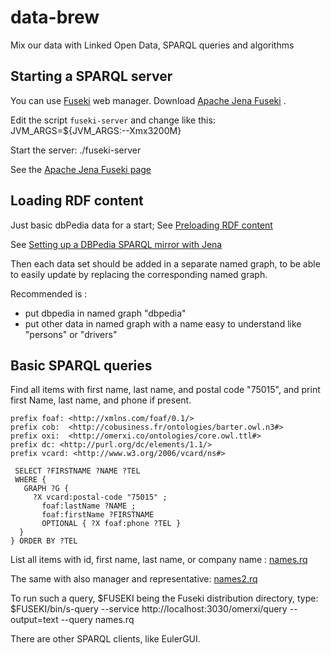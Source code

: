 # data-brew

Mix our data with Linked Open Data, SPARQL queries and algorithms

## Starting a SPARQL server

You can use [Fuseki](http://jena.apache.org/documentation/serving_data/) web manager.
Download [Apache Jena Fuseki](https://jena.apache.org/download/) .

Edit the script `fuseki-server` and change like this:
    JVM_ARGS=${JVM_ARGS:--Xmx3200M}

Start the server:
    ./fuseki-server

See the [Apache Jena Fuseki page](https://jena.apache.org/documentation/fuseki2/index.html)


## Loading RDF content

Just basic dbPedia data for a start;
See [Preloading RDF content](https://github.com/pixelhumain/cityData/tree/master/cityData_server_scala_jena#preloading-rdf-content)

See [Setting up a DBPedia SPARQL mirror with Jena](http://svn.code.sf.net/p/eulergui/code/trunk/eulergui/html/server-sparql-dbpedia.html)

Then each data set should be added in a separate named graph, to be able to easily update 
by replacing the corresponding named graph.

Recommended is :
- put dbpedia in named graph "dbpedia"
- put other data in named graph with a name easy to understand like "persons" or "drivers"


## Basic SPARQL queries

Find all items with first name, last name, and postal code "75015", and print first Name, last name, and phone if present.

    prefix foaf: <http://xmlns.com/foaf/0.1/>
    prefix cob:  <http://cobusiness.fr/ontologies/barter.owl.n3#>
    prefix oxi:  <http://omerxi.co/ontologies/core.owl.ttl#>
    prefix dc: <http://purl.org/dc/elements/1.1/>
    prefix vcard: <http://www.w3.org/2006/vcard/ns#>
  
     SELECT ?FIRSTNAME ?NAME ?TEL
     WHERE {
       GRAPH ?G {
         ?X vcard:postal-code "75015" ;
           foaf:lastName ?NAME ;
           foaf:firstName ?FIRSTNAME
           OPTIONAL { ?X foaf:phone ?TEL }
      }
    } ORDER BY ?TEL


List all items with id, first name, last name, or company name :
[names.rq](names.rq)

The same with also manager and representative:
[names2.rq](names2.rq)


To run such a query, $FUSEKI being the Fuseki distribution directory, type:
    $FUSEKI/bin/s-query --service http://localhost:3030/omerxi/query --output=text --query names.rq

There are other SPARQL clients, like EulerGUI.



